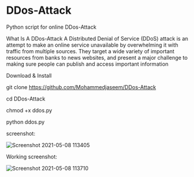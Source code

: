 
# DDos-Attack
 Python script for online DDos-Attack
 
What Is A DDos-Attack
A Distributed Denial of Service (DDoS) attack is an attempt to make an online service unavailable
by overwhelming it with traffic from multiple sources. They target a wide variety of important resources from banks to news websites, and present a major challenge to making sure people can publish and access important information

Download & Install 


git clone https://github.com/Mohammedjaseem/DDos-Attack

cd DDos-Attack

chmod +x ddos.py

python ddos.py

screenshot:

![Screenshot 2021-05-08 113405](https://user-images.githubusercontent.com/56159302/117528740-60be5e80-aff1-11eb-87b3-a2b6c32852fe.png)

Working screenshot:

![Screenshot 2021-05-08 113710](https://user-images.githubusercontent.com/56159302/117528986-a16aa780-aff2-11eb-8881-2087f805b04b.png)






